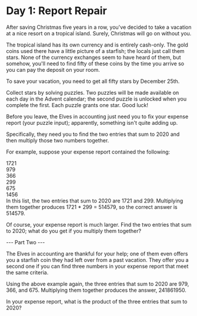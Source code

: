 # Day 1: Report Repair
After saving Christmas five years in a row, you've decided to take a vacation at a nice resort on a tropical island. Surely, Christmas will go on without you.

The tropical island has its own currency and is entirely cash-only. The gold coins used there have a little picture of a starfish; the locals just call them stars. None of the currency exchanges seem to have heard of them, but somehow, you'll need to find fifty of these coins by the time you arrive so you can pay the deposit on your room.

To save your vacation, you need to get all fifty stars by December 25th.

Collect stars by solving puzzles. Two puzzles will be made available on each day in the Advent calendar; the second puzzle is unlocked when you complete the first. Each puzzle grants one star. Good luck!

Before you leave, the Elves in accounting just need you to fix your expense report (your puzzle input); apparently, something isn't quite adding up.

Specifically, they need you to find the two entries that sum to 2020 and then multiply those two numbers together.

For example, suppose your expense report contained the following:

1721  
979  
366  
299  
675  
1456  
In this list, the two entries that sum to 2020 are 1721 and 299. Multiplying them together produces 1721 * 299 = 514579, so the correct answer is 514579.

Of course, your expense report is much larger. Find the two entries that sum to 2020; what do you get if you multiply them together?


--- Part Two ---


The Elves in accounting are thankful for your help; one of them even offers you a starfish coin they had left over from a past vacation. They offer you a second one if you can find three numbers in your expense report that meet the same criteria.

Using the above example again, the three entries that sum to 2020 are 979, 366, and 675. Multiplying them together produces the answer, 241861950.

In your expense report, what is the product of the three entries that sum to 2020?
